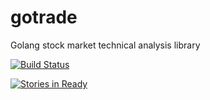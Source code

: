 # gotrade

Golang stock market technical analysis library

[![Build Status](https://travis-ci.org/thetruetrade/gotrade.svg?branch=dev)](https://travis-ci.org/thetruetrade/gotrade)


[![Stories in Ready](https://badge.waffle.io/thetruetrade/gotrade.png?label=ready&title=Ready)](https://waffle.io/thetruetrade/gotrade)
